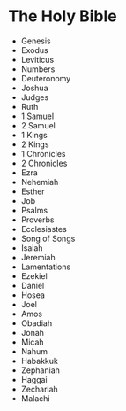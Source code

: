 # The Holy Bible

- Genesis
- Exodus
- Leviticus
- Numbers
- Deuteronomy
- Joshua
- Judges
- Ruth
- 1 Samuel
- 2 Samuel
- 1 Kings
- 2 Kings
- 1 Chronicles
- 2 Chronicles
- Ezra
- Nehemiah
- Esther
- Job
- Psalms
- Proverbs
- Ecclesiastes
- Song of Songs
- Isaiah
- Jeremiah
- Lamentations
- Ezekiel
- Daniel
- Hosea
- Joel
- Amos
- Obadiah
- Jonah
- Micah
- Nahum
- Habakkuk
- Zephaniah
- Haggai
- Zechariah
- Malachi
